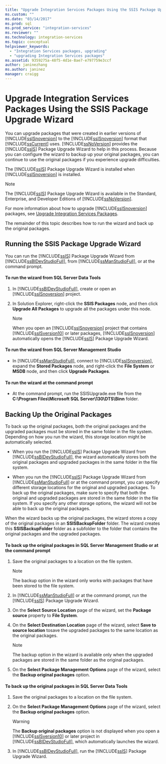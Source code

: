 ```yaml
---
title: "Upgrade Integration Services Packages Using the SSIS Package Upgrade Wizard | Microsoft Docs"
ms.custom: ""
ms.date: "03/14/2017"
ms.prod: sql
ms.prod_service: "integration-services"
ms.reviewer: ""
ms.technology: integration-services
ms.topic: conceptual
helpviewer_keywords: 
  - "Integration Services packages, upgrading"
  - "upgrading Integration Services packages"
ms.assetid: 9359275a-48f5-4d1e-8ae7-e797759e3ccf
author: janinezhang
ms.author: janinez
manager: craigg
---
```

# Upgrade Integration Services Packages Using the SSIS Package Upgrade Wizard
  You can upgrade packages that were created in earlier versions of [!INCLUDE[ssISnoversion](../../includes/ssisnoversion-md.md)] to the [!INCLUDE[ssISnoversion](../../includes/ssisnoversion-md.md)] format that [!INCLUDE[ssCurrent](../../includes/sscurrent-md.md)] uses. [!INCLUDE[ssNoVersion](../../includes/ssnoversion-md.md)] provides the [!INCLUDE[ssIS](../../includes/ssis-md.md)] Package Upgrade Wizard to help in this process. Because you can configure the wizard to backup up your original packages, you can continue to use the original packages if you experience upgrade difficulties.  
  
 The [!INCLUDE[ssIS](../../includes/ssis-md.md)] Package Upgrade Wizard is installed when [!INCLUDE[ssISnoversion](../../includes/ssisnoversion-md.md)] is installed.  
  
> [!NOTE]  
>  The [!INCLUDE[ssIS](../../includes/ssis-md.md)] Package Upgrade Wizard is available in the Standard, Enterprise, and Developer Editions of [!INCLUDE[ssNoVersion](../../includes/ssnoversion-md.md)].  
  
 For more information about how to upgrade [!INCLUDE[ssISnoversion](../../includes/ssisnoversion-md.md)] packages, see [Upgrade Integration Services Packages](../../integration-services/install-windows/upgrade-integration-services-packages.md).  
  
 The remainder of this topic describes how to run the wizard and back up the original packages.  
  
## Running the SSIS Package Upgrade Wizard  
 You can run the [!INCLUDE[ssIS](../../includes/ssis-md.md)] Package Upgrade Wizard from [!INCLUDE[ssBIDevStudioFull](../../includes/ssbidevstudiofull-md.md)], from [!INCLUDE[ssManStudioFull](../../includes/ssmanstudiofull-md.md)], or at the command prompt.  
  
#### To run the wizard from SQL Server Data Tools  
  
1.  In [!INCLUDE[ssBIDevStudioFull](../../includes/ssbidevstudiofull-md.md)], create or open an [!INCLUDE[ssISnoversion](../../includes/ssisnoversion-md.md)] project.  
  
2.  In Solution Explorer, right-click the **SSIS Packages** node, and then click **Upgrade All Packages** to upgrade all the packages under this node.  
  
    > [!NOTE]  
    >  When you open an [!INCLUDE[ssISnoversion](../../includes/ssisnoversion-md.md)] project that contains [!INCLUDE[ssISversion10](../../includes/ssisversion10-md.md)] or later packages, [!INCLUDE[ssISnoversion](../../includes/ssisnoversion-md.md)] automatically opens the [!INCLUDE[ssIS](../../includes/ssis-md.md)] Package Upgrade Wizard.  
  
#### To run the wizard from SQL Server Management Studio  
  
-   In [!INCLUDE[ssManStudioFull](../../includes/ssmanstudiofull-md.md)], connect to [!INCLUDE[ssISnoversion](../../includes/ssisnoversion-md.md)], expand the **Stored Packages** node, and right-click the **File System** or **MSDB** node, and then click **Upgrade Packages**.  
  
#### To run the wizard at the command prompt  
  
-   At the command prompt, run the SSISUpgrade.exe file from the **C:\Program Files\Microsoft SQL Server\130\DTS\Binn** folder.  
  
## Backing Up the Original Packages  
 To back up the original packages, both the original packages and the upgraded packages must be stored in the same folder in the file system. Depending on how you run the wizard, this storage location might be automatically selected.  
  
-   When you run the [!INCLUDE[ssIS](../../includes/ssis-md.md)] Package Upgrade Wizard from [!INCLUDE[ssBIDevStudioFull](../../includes/ssbidevstudiofull-md.md)], the wizard automatically stores both the original packages and upgraded packages in the same folder in the file system.  
  
-   When you run the [!INCLUDE[ssIS](../../includes/ssis-md.md)] Package Upgrade Wizard from [!INCLUDE[ssManStudioFull](../../includes/ssmanstudiofull-md.md)] or at the command prompt, you can specify different storage locations for the original and upgraded packages. To back up the original packages, make sure to specify that both the original and upgraded packages are stored in the same folder in the file system. If you specify any other storage options, the wizard will not be able to back up the original packages.  
  
 When the wizard backs up the original packages, the wizard stores a copy of the original packages in an **SSISBackupFolder** folder. The wizard creates this **SSISBackupFolder** folder as a subfolder to the folder that contains the original packages and the upgraded packages.  
  
#### To back up the original packages in SQL Server Management Studio or at the command prompt  
  
1.  Save the original packages to a location on the file system.  
  
    > [!NOTE]  
    >  The backup option in the wizard only works with packages that have been stored to the file system.  
  
2.  In [!INCLUDE[ssManStudioFull](../../includes/ssmanstudiofull-md.md)] or at the command prompt, run the [!INCLUDE[ssIS](../../includes/ssis-md.md)] Package Upgrade Wizard.  
  
3.  On the **Select Source Location** page of the wizard, set the **Package source** property to **File System**.  
  
4.  On the **Select Destination Location** page of the wizard, select **Save to source location** tosave the upgraded packages to the same location as the original packages.  
  
    > [!NOTE]  
    >  The backup option in the wizard is available only when the upgraded packages are stored in the same folder as the original packages.  
  
5.  On the **Select Package Management Options** page of the wizard, select the **Backup original packages** option.  
  
#### To back up the original packages in SQL Server Data Tools  
  
1.  Save the original packages to a location on the file system.  
  
2.  On the **Select Package Management Options** page of the wizard, select the **Backup original packages** option.  
  
    > [!WARNING]  
    >  The **Backup original packages** option is not displayed when you open a [!INCLUDE[ssISversion10](../../includes/ssisversion10-md.md)] or later project in [!INCLUDE[ssBIDevStudioFull](../../includes/ssbidevstudiofull-md.md)], which automatically launches the wizard.  
  
3.  In [!INCLUDE[ssBIDevStudioFull](../../includes/ssbidevstudiofull-md.md)], run the [!INCLUDE[ssIS](../../includes/ssis-md.md)] Package Upgrade Wizard.  
  
  
